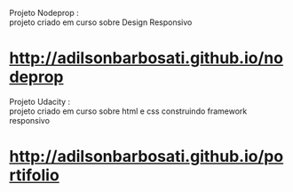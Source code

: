 Projeto Nodeprop :  
  projeto criado em curso sobre Design Responsivo
  
# http://adilsonbarbosati.github.io/nodeprop

Projeto Udacity :  
  projeto criado em curso sobre html e css construindo framework responsivo
  
# http://adilsonbarbosati.github.io/portifolio



